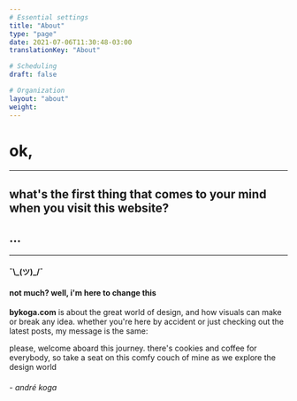 ```yaml
---
# Essential settings
title: "About"
type: "page"
date: 2021-07-06T11:30:48-03:00
translationKey: "About"

# Scheduling
draft: false

# Organization
layout: "about"
weight:
---
```


# ok,

---

## what's the first thing that comes to your mind when you visit this website?

## ...

---

#### ¯\\\_(ツ)_/¯

#### not much? well, i'm here to change this

<p class="text-end"><b>bykoga.com</b> is about the great world of design, and how visuals can make or break any idea. whether you're here by accident or just checking out the latest posts, my message is the same:</p>

<p class="text-end">please, welcome aboard this journey. there's cookies and coffee for everybody, so take a seat on this comfy couch of mine as we explore the design world</p>

</span>

###### - andré koga